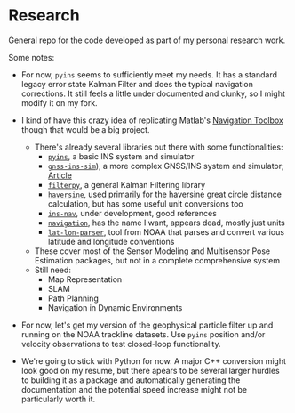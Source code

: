 # Research

General repo for the code developed as part of my personal research work.

Some notes:

* For now, `pyins` seems to sufficiently meet my needs. It has a standard legacy error state Kalman Filter and does the typical navigation corrections. It still feels a little under documented and clunky, so I might modify it on my fork.

* I kind of have this crazy idea of replicating Matlab's [Navigation Toolbox](https://www.mathworks.com/products/navigation.html) though that would be a big project.

  * There's already several libraries out there with some functionalities:
    * [`pyins`](https://github.com/nmayorov/pyins), a basic INS system and simulator
    * [`gnss-ins-sim`](https://github.com/Aceinna/gnss-ins-sim)), a more complex GNSS/INS system and simulator; [Article](https://medium.com/@mikehorton/open-source-python-based-gnss-ins-simulation-dd38d7dc729a)
    * [`filterpy`](https://github.com/rlabbe/filterpy), a general Kalman Filtering library
    * [`haversine`](https://github.com/mapado/haversine), used primarily for the haversine great circle distance calculation, but has some useful unit conversions too
    * [`ins-nav`](https://github.com/the-guild-of-calamitous-intent/ins_nav), under development, good references
    * [`navigation`](https://github.com/ngfgrant/navigation), has the name I want, appears dead, mostly just units
    * [`lat-lon-parser`](https://github.com/NOAA-ORR-ERD/lat_lon_parser), tool from NOAA that parses and convert various latitude and longitude conventions
  * These cover most of the Sensor Modeling and Multisensor Pose Estimation packages, but not in a complete comprehensive system
  * Still need:
    * Map Representation
    * SLAM
    * Path Planning
    * Navigation in Dynamic Environments

* For now, let's get my version of the geophysical particle filter up and running on the NOAA trackline datasets. Use `pyins` position and/or velocity observations to test closed-loop functionality.

* We're going to stick with Python for now. A major C++ conversion might look good on my resume, but there apears to be several larger hurdles to building it as a package and automatically generating the documentation and the potential speed increase might not be particularly worth it.
